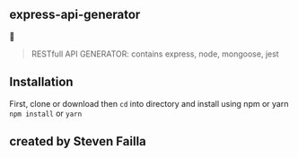 ## express-api-generator

:rocket:
> RESTfull API GENERATOR: contains express, node, mongoose, jest

## Installation
First, clone or download then ```cd``` into directory and install using npm or yarn
``` npm install ``` or ```yarn```

## created by Steven Failla